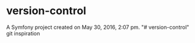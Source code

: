 version-control
===============

A Symfony project created on May 30, 2016, 2:07 pm.
"# version-control" 
git inspiration
